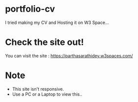 # portfolio-cv
I tried making my CV and Hosting it on W3 Space...

# Check the site out!
You can visit the site : 
https://parthasarathidey.w3spaces.com/

# Note
+ This site isn't responsive.
+ Use a PC or a Laptop to view this..
